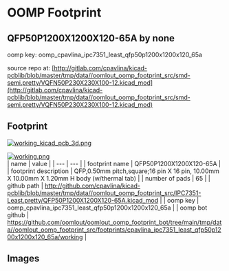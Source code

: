 # OOMP Footprint  
## QFP50P1200X1200X120-65A  by none  
  
oomp key: oomp_cpavlina_ipc7351_least_qfp50p1200x1200x120_65a  
  
source repo at: [http://gitlab.com/cpavlina/kicad-pcblib/blob/master/tmp/data//oomlout_oomp_footprint_src/smd-semi.pretty/VQFN50P230X230X100-12.kicad_mod](http://gitlab.com/cpavlina/kicad-pcblib/blob/master/tmp/data//oomlout_oomp_footprint_src/smd-semi.pretty/VQFN50P230X230X100-12.kicad_mod)  
## Footprint  
  
[![working_kicad_pcb_3d.png](working_kicad_pcb_3d_600.png)](working_kicad_pcb_3d.png)  
  
[![working.png](working_600.png)](working.png)  
| name | value | 
| --- | --- | 
| footprint name | QFP50P1200X1200X120-65A | 
| footprint description | QFP,0.50mm pitch,square;16 pin X 16 pin, 10.00mm X 10.00mm X 1.20mm H body (w/thermal tab) | 
| number of pads | 65 | 
| github path | http://github.com/cpavlina/kicad-pcblib/blob/master/tmp/data//oomlout_oomp_footprint_src/IPC7351-Least.pretty/QFP50P1200X1200X120-65A.kicad_mod | 
| oomp key | oomp_cpavlina_ipc7351_least_qfp50p1200x1200x120_65a | 
| oomp bot github | https://github.com/oomlout/oomlout_oomp_footprint_bot/tree/main/tmp/data//oomlout_oomp_footprint_src/footprints/cpavlina_ipc7351_least_qfp50p1200x1200x120_65a/working | 
## Images  
